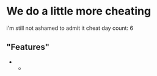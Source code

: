 # We do a little more cheating

i'm still not ashamed to admit it
cheat day count: 6

## "Features"

- -